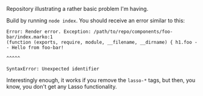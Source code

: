 Repository illustrating a rather basic problem I'm having.

Build by running `node index`.
You should receive an error similar to this:

    Error: Render error. Exception: /path/to/repo/components/foo-bar/index.marko:1
    (function (exports, require, module, __filename, __dirname) { h1.foo -- Hello from foo-bar!
                                                                        ^^^^^

    SyntaxError: Unexpected identifier
    
Interestingly enough, it works if you remove the `lasso-*` tags, but then, you know, you don't get any Lasso functionality.

